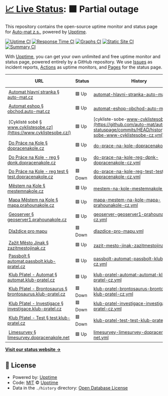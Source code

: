 # [📈 Live Status](https://demo.upptime.js.org): <!--live status--> **🟧 Partial outage**

This repository contains the open-source uptime monitor and status page for [Auto-mat z.s.](https://auto-mat.cz), powered by [Upptime](https://github.com/upptime/upptime).

[![Uptime CI](https://github.com/auto-mat/automat-statuspage/workflows/Uptime%20CI/badge.svg)](https://github.com/auto-mat/automat-statuspage/actions?query=workflow%3A%22Uptime+CI%22)
[![Response Time CI](https://github.com/auto-mat/automat-statuspage/workflows/Response%20Time%20CI/badge.svg)](https://github.com/auto-mat/automat-statuspage/actions?query=workflow%3A%22Response+Time+CI%22)
[![Graphs CI](https://github.com/auto-mat/automat-statuspage/workflows/Graphs%20CI/badge.svg)](https://github.com/auto-mat/automat-statuspage/actions?query=workflow%3A%22Graphs+CI%22)
[![Static Site CI](https://github.com/auto-mat/automat-statuspage/workflows/Static%20Site%20CI/badge.svg)](https://github.com/auto-mat/automat-statuspage/actions?query=workflow%3A%22Static+Site+CI%22)
[![Summary CI](https://github.com/auto-mat/automat-statuspage/workflows/Summary%20CI/badge.svg)](https://github.com/auto-mat/automat-statuspage/actions?query=workflow%3A%22Summary+CI%22)

With [Upptime](https://upptime.js.org), you can get your own unlimited and free uptime monitor and status page, powered entirely by a GitHub repository. We use [Issues](https://github.com/upptime/upptime/issues) as incident reports, [Actions](https://github.com/auto-mat/automat-statuspage/actions) as uptime monitors, and [Pages](https://demo.upptime.js.org) for the status page.

<!--start: status pages-->
<!-- This summary is generated by Upptime (https://github.com/upptime/upptime) -->
<!-- Do not edit this manually, your changes will be overwritten -->
<!-- prettier-ignore -->
| URL | Status | History | Response Time | Uptime |
| --- | ------ | ------- | ------------- | ------ |
| <img alt="" src="https://icons.duckduckgo.com/ip3/auto-mat.cz.ico" height="13"> [Automat hlavní stranka § auto-mat.cz](https://auto-mat.cz) | 🟩 Up | [automat-hlavni-stranka-auto-mat-cz.yml](https://github.com/auto-mat/automat-statuspage/commits/HEAD/history/automat-hlavni-stranka-auto-mat-cz.yml) | <details><summary><img alt="Response time graph" src="./graphs/automat-hlavni-stranka-auto-mat-cz/response-time-week.png" height="20"> 1797ms</summary><br><a href="https://auto-mat.github.io/automat-statuspage/history/automat-hlavni-stranka-auto-mat-cz"><img alt="Response time 1915" src="https://img.shields.io/endpoint?url=https%3A%2F%2Fraw.githubusercontent.com%2Fauto-mat%2Fautomat-statuspage%2FHEAD%2Fapi%2Fautomat-hlavni-stranka-auto-mat-cz%2Fresponse-time.json"></a><br><a href="https://auto-mat.github.io/automat-statuspage/history/automat-hlavni-stranka-auto-mat-cz"><img alt="24-hour response time 1294" src="https://img.shields.io/endpoint?url=https%3A%2F%2Fraw.githubusercontent.com%2Fauto-mat%2Fautomat-statuspage%2FHEAD%2Fapi%2Fautomat-hlavni-stranka-auto-mat-cz%2Fresponse-time-day.json"></a><br><a href="https://auto-mat.github.io/automat-statuspage/history/automat-hlavni-stranka-auto-mat-cz"><img alt="7-day response time 1797" src="https://img.shields.io/endpoint?url=https%3A%2F%2Fraw.githubusercontent.com%2Fauto-mat%2Fautomat-statuspage%2FHEAD%2Fapi%2Fautomat-hlavni-stranka-auto-mat-cz%2Fresponse-time-week.json"></a><br><a href="https://auto-mat.github.io/automat-statuspage/history/automat-hlavni-stranka-auto-mat-cz"><img alt="30-day response time 1932" src="https://img.shields.io/endpoint?url=https%3A%2F%2Fraw.githubusercontent.com%2Fauto-mat%2Fautomat-statuspage%2FHEAD%2Fapi%2Fautomat-hlavni-stranka-auto-mat-cz%2Fresponse-time-month.json"></a><br><a href="https://auto-mat.github.io/automat-statuspage/history/automat-hlavni-stranka-auto-mat-cz"><img alt="1-year response time 1887" src="https://img.shields.io/endpoint?url=https%3A%2F%2Fraw.githubusercontent.com%2Fauto-mat%2Fautomat-statuspage%2FHEAD%2Fapi%2Fautomat-hlavni-stranka-auto-mat-cz%2Fresponse-time-year.json"></a></details> | <details><summary><a href="https://auto-mat.github.io/automat-statuspage/history/automat-hlavni-stranka-auto-mat-cz">100.00%</a></summary><a href="https://auto-mat.github.io/automat-statuspage/history/automat-hlavni-stranka-auto-mat-cz"><img alt="All-time uptime 99.82%" src="https://img.shields.io/endpoint?url=https%3A%2F%2Fraw.githubusercontent.com%2Fauto-mat%2Fautomat-statuspage%2FHEAD%2Fapi%2Fautomat-hlavni-stranka-auto-mat-cz%2Fuptime.json"></a><br><a href="https://auto-mat.github.io/automat-statuspage/history/automat-hlavni-stranka-auto-mat-cz"><img alt="24-hour uptime 100.00%" src="https://img.shields.io/endpoint?url=https%3A%2F%2Fraw.githubusercontent.com%2Fauto-mat%2Fautomat-statuspage%2FHEAD%2Fapi%2Fautomat-hlavni-stranka-auto-mat-cz%2Fuptime-day.json"></a><br><a href="https://auto-mat.github.io/automat-statuspage/history/automat-hlavni-stranka-auto-mat-cz"><img alt="7-day uptime 100.00%" src="https://img.shields.io/endpoint?url=https%3A%2F%2Fraw.githubusercontent.com%2Fauto-mat%2Fautomat-statuspage%2FHEAD%2Fapi%2Fautomat-hlavni-stranka-auto-mat-cz%2Fuptime-week.json"></a><br><a href="https://auto-mat.github.io/automat-statuspage/history/automat-hlavni-stranka-auto-mat-cz"><img alt="30-day uptime 100.00%" src="https://img.shields.io/endpoint?url=https%3A%2F%2Fraw.githubusercontent.com%2Fauto-mat%2Fautomat-statuspage%2FHEAD%2Fapi%2Fautomat-hlavni-stranka-auto-mat-cz%2Fuptime-month.json"></a><br><a href="https://auto-mat.github.io/automat-statuspage/history/automat-hlavni-stranka-auto-mat-cz"><img alt="1-year uptime 99.95%" src="https://img.shields.io/endpoint?url=https%3A%2F%2Fraw.githubusercontent.com%2Fauto-mat%2Fautomat-statuspage%2FHEAD%2Fapi%2Fautomat-hlavni-stranka-auto-mat-cz%2Fuptime-year.json"></a></details>
| <img alt="" src="https://icons.duckduckgo.com/ip3/obchod.auto-mat.cz.ico" height="13"> [Automat eshop § obchod.auto-mat.cz](https://obchod.auto-mat.cz/) | 🟩 Up | [automat-eshop-obchod-auto-mat-cz.yml](https://github.com/auto-mat/automat-statuspage/commits/HEAD/history/automat-eshop-obchod-auto-mat-cz.yml) | <details><summary><img alt="Response time graph" src="./graphs/automat-eshop-obchod-auto-mat-cz/response-time-week.png" height="20"> 1438ms</summary><br><a href="https://auto-mat.github.io/automat-statuspage/history/automat-eshop-obchod-auto-mat-cz"><img alt="Response time 1391" src="https://img.shields.io/endpoint?url=https%3A%2F%2Fraw.githubusercontent.com%2Fauto-mat%2Fautomat-statuspage%2FHEAD%2Fapi%2Fautomat-eshop-obchod-auto-mat-cz%2Fresponse-time.json"></a><br><a href="https://auto-mat.github.io/automat-statuspage/history/automat-eshop-obchod-auto-mat-cz"><img alt="24-hour response time 1328" src="https://img.shields.io/endpoint?url=https%3A%2F%2Fraw.githubusercontent.com%2Fauto-mat%2Fautomat-statuspage%2FHEAD%2Fapi%2Fautomat-eshop-obchod-auto-mat-cz%2Fresponse-time-day.json"></a><br><a href="https://auto-mat.github.io/automat-statuspage/history/automat-eshop-obchod-auto-mat-cz"><img alt="7-day response time 1438" src="https://img.shields.io/endpoint?url=https%3A%2F%2Fraw.githubusercontent.com%2Fauto-mat%2Fautomat-statuspage%2FHEAD%2Fapi%2Fautomat-eshop-obchod-auto-mat-cz%2Fresponse-time-week.json"></a><br><a href="https://auto-mat.github.io/automat-statuspage/history/automat-eshop-obchod-auto-mat-cz"><img alt="30-day response time 1264" src="https://img.shields.io/endpoint?url=https%3A%2F%2Fraw.githubusercontent.com%2Fauto-mat%2Fautomat-statuspage%2FHEAD%2Fapi%2Fautomat-eshop-obchod-auto-mat-cz%2Fresponse-time-month.json"></a><br><a href="https://auto-mat.github.io/automat-statuspage/history/automat-eshop-obchod-auto-mat-cz"><img alt="1-year response time 1412" src="https://img.shields.io/endpoint?url=https%3A%2F%2Fraw.githubusercontent.com%2Fauto-mat%2Fautomat-statuspage%2FHEAD%2Fapi%2Fautomat-eshop-obchod-auto-mat-cz%2Fresponse-time-year.json"></a></details> | <details><summary><a href="https://auto-mat.github.io/automat-statuspage/history/automat-eshop-obchod-auto-mat-cz">99.63%</a></summary><a href="https://auto-mat.github.io/automat-statuspage/history/automat-eshop-obchod-auto-mat-cz"><img alt="All-time uptime 99.82%" src="https://img.shields.io/endpoint?url=https%3A%2F%2Fraw.githubusercontent.com%2Fauto-mat%2Fautomat-statuspage%2FHEAD%2Fapi%2Fautomat-eshop-obchod-auto-mat-cz%2Fuptime.json"></a><br><a href="https://auto-mat.github.io/automat-statuspage/history/automat-eshop-obchod-auto-mat-cz"><img alt="24-hour uptime 100.00%" src="https://img.shields.io/endpoint?url=https%3A%2F%2Fraw.githubusercontent.com%2Fauto-mat%2Fautomat-statuspage%2FHEAD%2Fapi%2Fautomat-eshop-obchod-auto-mat-cz%2Fuptime-day.json"></a><br><a href="https://auto-mat.github.io/automat-statuspage/history/automat-eshop-obchod-auto-mat-cz"><img alt="7-day uptime 99.63%" src="https://img.shields.io/endpoint?url=https%3A%2F%2Fraw.githubusercontent.com%2Fauto-mat%2Fautomat-statuspage%2FHEAD%2Fapi%2Fautomat-eshop-obchod-auto-mat-cz%2Fuptime-week.json"></a><br><a href="https://auto-mat.github.io/automat-statuspage/history/automat-eshop-obchod-auto-mat-cz"><img alt="30-day uptime 99.91%" src="https://img.shields.io/endpoint?url=https%3A%2F%2Fraw.githubusercontent.com%2Fauto-mat%2Fautomat-statuspage%2FHEAD%2Fapi%2Fautomat-eshop-obchod-auto-mat-cz%2Fuptime-month.json"></a><br><a href="https://auto-mat.github.io/automat-statuspage/history/automat-eshop-obchod-auto-mat-cz"><img alt="1-year uptime 99.96%" src="https://img.shields.io/endpoint?url=https%3A%2F%2Fraw.githubusercontent.com%2Fauto-mat%2Fautomat-statuspage%2FHEAD%2Fapi%2Fautomat-eshop-obchod-auto-mat-cz%2Fuptime-year.json"></a></details>
| <img alt="" src="https://icons.duckduckgo.com/ip3/www.cyklistesobe.cz.ico" height="13"> [Cyklisté sobě § www.cyklistesobe.cz](https://www.cyklistesobe.cz/) | 🟩 Up | [cykliste-sobe-www-cyklistesobe-cz.yml](https://github.com/auto-mat/automat-statuspage/commits/HEAD/history/cykliste-sobe-www-cyklistesobe-cz.yml) | <details><summary><img alt="Response time graph" src="./graphs/cykliste-sobe-www-cyklistesobe-cz/response-time-week.png" height="20"> 14610ms</summary><br><a href="https://auto-mat.github.io/automat-statuspage/history/cykliste-sobe-www-cyklistesobe-cz"><img alt="Response time 4435" src="https://img.shields.io/endpoint?url=https%3A%2F%2Fraw.githubusercontent.com%2Fauto-mat%2Fautomat-statuspage%2FHEAD%2Fapi%2Fcykliste-sobe-www-cyklistesobe-cz%2Fresponse-time.json"></a><br><a href="https://auto-mat.github.io/automat-statuspage/history/cykliste-sobe-www-cyklistesobe-cz"><img alt="24-hour response time 20264" src="https://img.shields.io/endpoint?url=https%3A%2F%2Fraw.githubusercontent.com%2Fauto-mat%2Fautomat-statuspage%2FHEAD%2Fapi%2Fcykliste-sobe-www-cyklistesobe-cz%2Fresponse-time-day.json"></a><br><a href="https://auto-mat.github.io/automat-statuspage/history/cykliste-sobe-www-cyklistesobe-cz"><img alt="7-day response time 14610" src="https://img.shields.io/endpoint?url=https%3A%2F%2Fraw.githubusercontent.com%2Fauto-mat%2Fautomat-statuspage%2FHEAD%2Fapi%2Fcykliste-sobe-www-cyklistesobe-cz%2Fresponse-time-week.json"></a><br><a href="https://auto-mat.github.io/automat-statuspage/history/cykliste-sobe-www-cyklistesobe-cz"><img alt="30-day response time 12863" src="https://img.shields.io/endpoint?url=https%3A%2F%2Fraw.githubusercontent.com%2Fauto-mat%2Fautomat-statuspage%2FHEAD%2Fapi%2Fcykliste-sobe-www-cyklistesobe-cz%2Fresponse-time-month.json"></a><br><a href="https://auto-mat.github.io/automat-statuspage/history/cykliste-sobe-www-cyklistesobe-cz"><img alt="1-year response time 5259" src="https://img.shields.io/endpoint?url=https%3A%2F%2Fraw.githubusercontent.com%2Fauto-mat%2Fautomat-statuspage%2FHEAD%2Fapi%2Fcykliste-sobe-www-cyklistesobe-cz%2Fresponse-time-year.json"></a></details> | <details><summary><a href="https://auto-mat.github.io/automat-statuspage/history/cykliste-sobe-www-cyklistesobe-cz">97.53%</a></summary><a href="https://auto-mat.github.io/automat-statuspage/history/cykliste-sobe-www-cyklistesobe-cz"><img alt="All-time uptime 96.66%" src="https://img.shields.io/endpoint?url=https%3A%2F%2Fraw.githubusercontent.com%2Fauto-mat%2Fautomat-statuspage%2FHEAD%2Fapi%2Fcykliste-sobe-www-cyklistesobe-cz%2Fuptime.json"></a><br><a href="https://auto-mat.github.io/automat-statuspage/history/cykliste-sobe-www-cyklistesobe-cz"><img alt="24-hour uptime 90.55%" src="https://img.shields.io/endpoint?url=https%3A%2F%2Fraw.githubusercontent.com%2Fauto-mat%2Fautomat-statuspage%2FHEAD%2Fapi%2Fcykliste-sobe-www-cyklistesobe-cz%2Fuptime-day.json"></a><br><a href="https://auto-mat.github.io/automat-statuspage/history/cykliste-sobe-www-cyklistesobe-cz"><img alt="7-day uptime 97.53%" src="https://img.shields.io/endpoint?url=https%3A%2F%2Fraw.githubusercontent.com%2Fauto-mat%2Fautomat-statuspage%2FHEAD%2Fapi%2Fcykliste-sobe-www-cyklistesobe-cz%2Fuptime-week.json"></a><br><a href="https://auto-mat.github.io/automat-statuspage/history/cykliste-sobe-www-cyklistesobe-cz"><img alt="30-day uptime 99.15%" src="https://img.shields.io/endpoint?url=https%3A%2F%2Fraw.githubusercontent.com%2Fauto-mat%2Fautomat-statuspage%2FHEAD%2Fapi%2Fcykliste-sobe-www-cyklistesobe-cz%2Fuptime-month.json"></a><br><a href="https://auto-mat.github.io/automat-statuspage/history/cykliste-sobe-www-cyklistesobe-cz"><img alt="1-year uptime 97.66%" src="https://img.shields.io/endpoint?url=https%3A%2F%2Fraw.githubusercontent.com%2Fauto-mat%2Fautomat-statuspage%2FHEAD%2Fapi%2Fcykliste-sobe-www-cyklistesobe-cz%2Fuptime-year.json"></a></details>
| <img alt="" src="https://icons.duckduckgo.com/ip3/dopracenakole.cz.ico" height="13"> [Do Práce na Kole § dopracenakole.cz](https://dopracenakole.cz) | 🟩 Up | [do-prace-na-kole-dopracenakole-cz.yml](https://github.com/auto-mat/automat-statuspage/commits/HEAD/history/do-prace-na-kole-dopracenakole-cz.yml) | <details><summary><img alt="Response time graph" src="./graphs/do-prace-na-kole-dopracenakole-cz/response-time-week.png" height="20"> 758ms</summary><br><a href="https://auto-mat.github.io/automat-statuspage/history/do-prace-na-kole-dopracenakole-cz"><img alt="Response time 1827" src="https://img.shields.io/endpoint?url=https%3A%2F%2Fraw.githubusercontent.com%2Fauto-mat%2Fautomat-statuspage%2FHEAD%2Fapi%2Fdo-prace-na-kole-dopracenakole-cz%2Fresponse-time.json"></a><br><a href="https://auto-mat.github.io/automat-statuspage/history/do-prace-na-kole-dopracenakole-cz"><img alt="24-hour response time 622" src="https://img.shields.io/endpoint?url=https%3A%2F%2Fraw.githubusercontent.com%2Fauto-mat%2Fautomat-statuspage%2FHEAD%2Fapi%2Fdo-prace-na-kole-dopracenakole-cz%2Fresponse-time-day.json"></a><br><a href="https://auto-mat.github.io/automat-statuspage/history/do-prace-na-kole-dopracenakole-cz"><img alt="7-day response time 758" src="https://img.shields.io/endpoint?url=https%3A%2F%2Fraw.githubusercontent.com%2Fauto-mat%2Fautomat-statuspage%2FHEAD%2Fapi%2Fdo-prace-na-kole-dopracenakole-cz%2Fresponse-time-week.json"></a><br><a href="https://auto-mat.github.io/automat-statuspage/history/do-prace-na-kole-dopracenakole-cz"><img alt="30-day response time 705" src="https://img.shields.io/endpoint?url=https%3A%2F%2Fraw.githubusercontent.com%2Fauto-mat%2Fautomat-statuspage%2FHEAD%2Fapi%2Fdo-prace-na-kole-dopracenakole-cz%2Fresponse-time-month.json"></a><br><a href="https://auto-mat.github.io/automat-statuspage/history/do-prace-na-kole-dopracenakole-cz"><img alt="1-year response time 1806" src="https://img.shields.io/endpoint?url=https%3A%2F%2Fraw.githubusercontent.com%2Fauto-mat%2Fautomat-statuspage%2FHEAD%2Fapi%2Fdo-prace-na-kole-dopracenakole-cz%2Fresponse-time-year.json"></a></details> | <details><summary><a href="https://auto-mat.github.io/automat-statuspage/history/do-prace-na-kole-dopracenakole-cz">100.00%</a></summary><a href="https://auto-mat.github.io/automat-statuspage/history/do-prace-na-kole-dopracenakole-cz"><img alt="All-time uptime 99.72%" src="https://img.shields.io/endpoint?url=https%3A%2F%2Fraw.githubusercontent.com%2Fauto-mat%2Fautomat-statuspage%2FHEAD%2Fapi%2Fdo-prace-na-kole-dopracenakole-cz%2Fuptime.json"></a><br><a href="https://auto-mat.github.io/automat-statuspage/history/do-prace-na-kole-dopracenakole-cz"><img alt="24-hour uptime 100.00%" src="https://img.shields.io/endpoint?url=https%3A%2F%2Fraw.githubusercontent.com%2Fauto-mat%2Fautomat-statuspage%2FHEAD%2Fapi%2Fdo-prace-na-kole-dopracenakole-cz%2Fuptime-day.json"></a><br><a href="https://auto-mat.github.io/automat-statuspage/history/do-prace-na-kole-dopracenakole-cz"><img alt="7-day uptime 100.00%" src="https://img.shields.io/endpoint?url=https%3A%2F%2Fraw.githubusercontent.com%2Fauto-mat%2Fautomat-statuspage%2FHEAD%2Fapi%2Fdo-prace-na-kole-dopracenakole-cz%2Fuptime-week.json"></a><br><a href="https://auto-mat.github.io/automat-statuspage/history/do-prace-na-kole-dopracenakole-cz"><img alt="30-day uptime 100.00%" src="https://img.shields.io/endpoint?url=https%3A%2F%2Fraw.githubusercontent.com%2Fauto-mat%2Fautomat-statuspage%2FHEAD%2Fapi%2Fdo-prace-na-kole-dopracenakole-cz%2Fuptime-month.json"></a><br><a href="https://auto-mat.github.io/automat-statuspage/history/do-prace-na-kole-dopracenakole-cz"><img alt="1-year uptime 99.51%" src="https://img.shields.io/endpoint?url=https%3A%2F%2Fraw.githubusercontent.com%2Fauto-mat%2Fautomat-statuspage%2FHEAD%2Fapi%2Fdo-prace-na-kole-dopracenakole-cz%2Fuptime-year.json"></a></details>
| <img alt="" src="https://icons.duckduckgo.com/ip3/dpnk.dopracenakole.cz.ico" height="13"> [Do Práce na Kole - reg § dpnk.dopracenakole.cz](https://dpnk.dopracenakole.cz) | 🟩 Up | [do-prace-na-kole-reg-dpnk-dopracenakole-cz.yml](https://github.com/auto-mat/automat-statuspage/commits/HEAD/history/do-prace-na-kole-reg-dpnk-dopracenakole-cz.yml) | <details><summary><img alt="Response time graph" src="./graphs/do-prace-na-kole-reg-dpnk-dopracenakole-cz/response-time-week.png" height="20"> 1256ms</summary><br><a href="https://auto-mat.github.io/automat-statuspage/history/do-prace-na-kole-reg-dpnk-dopracenakole-cz"><img alt="Response time 2562" src="https://img.shields.io/endpoint?url=https%3A%2F%2Fraw.githubusercontent.com%2Fauto-mat%2Fautomat-statuspage%2FHEAD%2Fapi%2Fdo-prace-na-kole-reg-dpnk-dopracenakole-cz%2Fresponse-time.json"></a><br><a href="https://auto-mat.github.io/automat-statuspage/history/do-prace-na-kole-reg-dpnk-dopracenakole-cz"><img alt="24-hour response time 939" src="https://img.shields.io/endpoint?url=https%3A%2F%2Fraw.githubusercontent.com%2Fauto-mat%2Fautomat-statuspage%2FHEAD%2Fapi%2Fdo-prace-na-kole-reg-dpnk-dopracenakole-cz%2Fresponse-time-day.json"></a><br><a href="https://auto-mat.github.io/automat-statuspage/history/do-prace-na-kole-reg-dpnk-dopracenakole-cz"><img alt="7-day response time 1256" src="https://img.shields.io/endpoint?url=https%3A%2F%2Fraw.githubusercontent.com%2Fauto-mat%2Fautomat-statuspage%2FHEAD%2Fapi%2Fdo-prace-na-kole-reg-dpnk-dopracenakole-cz%2Fresponse-time-week.json"></a><br><a href="https://auto-mat.github.io/automat-statuspage/history/do-prace-na-kole-reg-dpnk-dopracenakole-cz"><img alt="30-day response time 1136" src="https://img.shields.io/endpoint?url=https%3A%2F%2Fraw.githubusercontent.com%2Fauto-mat%2Fautomat-statuspage%2FHEAD%2Fapi%2Fdo-prace-na-kole-reg-dpnk-dopracenakole-cz%2Fresponse-time-month.json"></a><br><a href="https://auto-mat.github.io/automat-statuspage/history/do-prace-na-kole-reg-dpnk-dopracenakole-cz"><img alt="1-year response time 2459" src="https://img.shields.io/endpoint?url=https%3A%2F%2Fraw.githubusercontent.com%2Fauto-mat%2Fautomat-statuspage%2FHEAD%2Fapi%2Fdo-prace-na-kole-reg-dpnk-dopracenakole-cz%2Fresponse-time-year.json"></a></details> | <details><summary><a href="https://auto-mat.github.io/automat-statuspage/history/do-prace-na-kole-reg-dpnk-dopracenakole-cz">100.00%</a></summary><a href="https://auto-mat.github.io/automat-statuspage/history/do-prace-na-kole-reg-dpnk-dopracenakole-cz"><img alt="All-time uptime 99.40%" src="https://img.shields.io/endpoint?url=https%3A%2F%2Fraw.githubusercontent.com%2Fauto-mat%2Fautomat-statuspage%2FHEAD%2Fapi%2Fdo-prace-na-kole-reg-dpnk-dopracenakole-cz%2Fuptime.json"></a><br><a href="https://auto-mat.github.io/automat-statuspage/history/do-prace-na-kole-reg-dpnk-dopracenakole-cz"><img alt="24-hour uptime 100.00%" src="https://img.shields.io/endpoint?url=https%3A%2F%2Fraw.githubusercontent.com%2Fauto-mat%2Fautomat-statuspage%2FHEAD%2Fapi%2Fdo-prace-na-kole-reg-dpnk-dopracenakole-cz%2Fuptime-day.json"></a><br><a href="https://auto-mat.github.io/automat-statuspage/history/do-prace-na-kole-reg-dpnk-dopracenakole-cz"><img alt="7-day uptime 100.00%" src="https://img.shields.io/endpoint?url=https%3A%2F%2Fraw.githubusercontent.com%2Fauto-mat%2Fautomat-statuspage%2FHEAD%2Fapi%2Fdo-prace-na-kole-reg-dpnk-dopracenakole-cz%2Fuptime-week.json"></a><br><a href="https://auto-mat.github.io/automat-statuspage/history/do-prace-na-kole-reg-dpnk-dopracenakole-cz"><img alt="30-day uptime 100.00%" src="https://img.shields.io/endpoint?url=https%3A%2F%2Fraw.githubusercontent.com%2Fauto-mat%2Fautomat-statuspage%2FHEAD%2Fapi%2Fdo-prace-na-kole-reg-dpnk-dopracenakole-cz%2Fuptime-month.json"></a><br><a href="https://auto-mat.github.io/automat-statuspage/history/do-prace-na-kole-reg-dpnk-dopracenakole-cz"><img alt="1-year uptime 99.56%" src="https://img.shields.io/endpoint?url=https%3A%2F%2Fraw.githubusercontent.com%2Fauto-mat%2Fautomat-statuspage%2FHEAD%2Fapi%2Fdo-prace-na-kole-reg-dpnk-dopracenakole-cz%2Fuptime-year.json"></a></details>
| <img alt="" src="https://icons.duckduckgo.com/ip3/test.dopracenakole.cz.ico" height="13"> [Do Práce na Kole - reg test § test.dopracenakole.cz](https://test.dopracenakole.cz) | 🟥 Down | [do-prace-na-kole-reg-test-test-dopracenakole-cz.yml](https://github.com/auto-mat/automat-statuspage/commits/HEAD/history/do-prace-na-kole-reg-test-test-dopracenakole-cz.yml) | <details><summary><img alt="Response time graph" src="./graphs/do-prace-na-kole-reg-test-test-dopracenakole-cz/response-time-week.png" height="20"> 3636ms</summary><br><a href="https://auto-mat.github.io/automat-statuspage/history/do-prace-na-kole-reg-test-test-dopracenakole-cz"><img alt="Response time 2194" src="https://img.shields.io/endpoint?url=https%3A%2F%2Fraw.githubusercontent.com%2Fauto-mat%2Fautomat-statuspage%2FHEAD%2Fapi%2Fdo-prace-na-kole-reg-test-test-dopracenakole-cz%2Fresponse-time.json"></a><br><a href="https://auto-mat.github.io/automat-statuspage/history/do-prace-na-kole-reg-test-test-dopracenakole-cz"><img alt="24-hour response time 3641" src="https://img.shields.io/endpoint?url=https%3A%2F%2Fraw.githubusercontent.com%2Fauto-mat%2Fautomat-statuspage%2FHEAD%2Fapi%2Fdo-prace-na-kole-reg-test-test-dopracenakole-cz%2Fresponse-time-day.json"></a><br><a href="https://auto-mat.github.io/automat-statuspage/history/do-prace-na-kole-reg-test-test-dopracenakole-cz"><img alt="7-day response time 3636" src="https://img.shields.io/endpoint?url=https%3A%2F%2Fraw.githubusercontent.com%2Fauto-mat%2Fautomat-statuspage%2FHEAD%2Fapi%2Fdo-prace-na-kole-reg-test-test-dopracenakole-cz%2Fresponse-time-week.json"></a><br><a href="https://auto-mat.github.io/automat-statuspage/history/do-prace-na-kole-reg-test-test-dopracenakole-cz"><img alt="30-day response time 3618" src="https://img.shields.io/endpoint?url=https%3A%2F%2Fraw.githubusercontent.com%2Fauto-mat%2Fautomat-statuspage%2FHEAD%2Fapi%2Fdo-prace-na-kole-reg-test-test-dopracenakole-cz%2Fresponse-time-month.json"></a><br><a href="https://auto-mat.github.io/automat-statuspage/history/do-prace-na-kole-reg-test-test-dopracenakole-cz"><img alt="1-year response time 2196" src="https://img.shields.io/endpoint?url=https%3A%2F%2Fraw.githubusercontent.com%2Fauto-mat%2Fautomat-statuspage%2FHEAD%2Fapi%2Fdo-prace-na-kole-reg-test-test-dopracenakole-cz%2Fresponse-time-year.json"></a></details> | <details><summary><a href="https://auto-mat.github.io/automat-statuspage/history/do-prace-na-kole-reg-test-test-dopracenakole-cz">0.00%</a></summary><a href="https://auto-mat.github.io/automat-statuspage/history/do-prace-na-kole-reg-test-test-dopracenakole-cz"><img alt="All-time uptime 92.95%" src="https://img.shields.io/endpoint?url=https%3A%2F%2Fraw.githubusercontent.com%2Fauto-mat%2Fautomat-statuspage%2FHEAD%2Fapi%2Fdo-prace-na-kole-reg-test-test-dopracenakole-cz%2Fuptime.json"></a><br><a href="https://auto-mat.github.io/automat-statuspage/history/do-prace-na-kole-reg-test-test-dopracenakole-cz"><img alt="24-hour uptime 0.00%" src="https://img.shields.io/endpoint?url=https%3A%2F%2Fraw.githubusercontent.com%2Fauto-mat%2Fautomat-statuspage%2FHEAD%2Fapi%2Fdo-prace-na-kole-reg-test-test-dopracenakole-cz%2Fuptime-day.json"></a><br><a href="https://auto-mat.github.io/automat-statuspage/history/do-prace-na-kole-reg-test-test-dopracenakole-cz"><img alt="7-day uptime 0.00%" src="https://img.shields.io/endpoint?url=https%3A%2F%2Fraw.githubusercontent.com%2Fauto-mat%2Fautomat-statuspage%2FHEAD%2Fapi%2Fdo-prace-na-kole-reg-test-test-dopracenakole-cz%2Fuptime-week.json"></a><br><a href="https://auto-mat.github.io/automat-statuspage/history/do-prace-na-kole-reg-test-test-dopracenakole-cz"><img alt="30-day uptime 0.00%" src="https://img.shields.io/endpoint?url=https%3A%2F%2Fraw.githubusercontent.com%2Fauto-mat%2Fautomat-statuspage%2FHEAD%2Fapi%2Fdo-prace-na-kole-reg-test-test-dopracenakole-cz%2Fuptime-month.json"></a><br><a href="https://auto-mat.github.io/automat-statuspage/history/do-prace-na-kole-reg-test-test-dopracenakole-cz"><img alt="1-year uptime 82.57%" src="https://img.shields.io/endpoint?url=https%3A%2F%2Fraw.githubusercontent.com%2Fauto-mat%2Fautomat-statuspage%2FHEAD%2Fapi%2Fdo-prace-na-kole-reg-test-test-dopracenakole-cz%2Fuptime-year.json"></a></details>
| <img alt="" src="https://icons.duckduckgo.com/ip3/mestemnakole.cz.ico" height="13"> [Městem na Kole § mestemnakole.cz](https://mestemnakole.cz) | 🟩 Up | [mestem-na-kole-mestemnakole-cz.yml](https://github.com/auto-mat/automat-statuspage/commits/HEAD/history/mestem-na-kole-mestemnakole-cz.yml) | <details><summary><img alt="Response time graph" src="./graphs/mestem-na-kole-mestemnakole-cz/response-time-week.png" height="20"> 760ms</summary><br><a href="https://auto-mat.github.io/automat-statuspage/history/mestem-na-kole-mestemnakole-cz"><img alt="Response time 765" src="https://img.shields.io/endpoint?url=https%3A%2F%2Fraw.githubusercontent.com%2Fauto-mat%2Fautomat-statuspage%2FHEAD%2Fapi%2Fmestem-na-kole-mestemnakole-cz%2Fresponse-time.json"></a><br><a href="https://auto-mat.github.io/automat-statuspage/history/mestem-na-kole-mestemnakole-cz"><img alt="24-hour response time 571" src="https://img.shields.io/endpoint?url=https%3A%2F%2Fraw.githubusercontent.com%2Fauto-mat%2Fautomat-statuspage%2FHEAD%2Fapi%2Fmestem-na-kole-mestemnakole-cz%2Fresponse-time-day.json"></a><br><a href="https://auto-mat.github.io/automat-statuspage/history/mestem-na-kole-mestemnakole-cz"><img alt="7-day response time 760" src="https://img.shields.io/endpoint?url=https%3A%2F%2Fraw.githubusercontent.com%2Fauto-mat%2Fautomat-statuspage%2FHEAD%2Fapi%2Fmestem-na-kole-mestemnakole-cz%2Fresponse-time-week.json"></a><br><a href="https://auto-mat.github.io/automat-statuspage/history/mestem-na-kole-mestemnakole-cz"><img alt="30-day response time 701" src="https://img.shields.io/endpoint?url=https%3A%2F%2Fraw.githubusercontent.com%2Fauto-mat%2Fautomat-statuspage%2FHEAD%2Fapi%2Fmestem-na-kole-mestemnakole-cz%2Fresponse-time-month.json"></a><br><a href="https://auto-mat.github.io/automat-statuspage/history/mestem-na-kole-mestemnakole-cz"><img alt="1-year response time 716" src="https://img.shields.io/endpoint?url=https%3A%2F%2Fraw.githubusercontent.com%2Fauto-mat%2Fautomat-statuspage%2FHEAD%2Fapi%2Fmestem-na-kole-mestemnakole-cz%2Fresponse-time-year.json"></a></details> | <details><summary><a href="https://auto-mat.github.io/automat-statuspage/history/mestem-na-kole-mestemnakole-cz">100.00%</a></summary><a href="https://auto-mat.github.io/automat-statuspage/history/mestem-na-kole-mestemnakole-cz"><img alt="All-time uptime 99.84%" src="https://img.shields.io/endpoint?url=https%3A%2F%2Fraw.githubusercontent.com%2Fauto-mat%2Fautomat-statuspage%2FHEAD%2Fapi%2Fmestem-na-kole-mestemnakole-cz%2Fuptime.json"></a><br><a href="https://auto-mat.github.io/automat-statuspage/history/mestem-na-kole-mestemnakole-cz"><img alt="24-hour uptime 100.00%" src="https://img.shields.io/endpoint?url=https%3A%2F%2Fraw.githubusercontent.com%2Fauto-mat%2Fautomat-statuspage%2FHEAD%2Fapi%2Fmestem-na-kole-mestemnakole-cz%2Fuptime-day.json"></a><br><a href="https://auto-mat.github.io/automat-statuspage/history/mestem-na-kole-mestemnakole-cz"><img alt="7-day uptime 100.00%" src="https://img.shields.io/endpoint?url=https%3A%2F%2Fraw.githubusercontent.com%2Fauto-mat%2Fautomat-statuspage%2FHEAD%2Fapi%2Fmestem-na-kole-mestemnakole-cz%2Fuptime-week.json"></a><br><a href="https://auto-mat.github.io/automat-statuspage/history/mestem-na-kole-mestemnakole-cz"><img alt="30-day uptime 99.96%" src="https://img.shields.io/endpoint?url=https%3A%2F%2Fraw.githubusercontent.com%2Fauto-mat%2Fautomat-statuspage%2FHEAD%2Fapi%2Fmestem-na-kole-mestemnakole-cz%2Fuptime-month.json"></a><br><a href="https://auto-mat.github.io/automat-statuspage/history/mestem-na-kole-mestemnakole-cz"><img alt="1-year uptime 99.97%" src="https://img.shields.io/endpoint?url=https%3A%2F%2Fraw.githubusercontent.com%2Fauto-mat%2Fautomat-statuspage%2FHEAD%2Fapi%2Fmestem-na-kole-mestemnakole-cz%2Fuptime-year.json"></a></details>
| <img alt="" src="https://icons.duckduckgo.com/ip3/mapa.prahounakole.cz.ico" height="13"> [Mapa Městem na Kole § mapa.prahounakole.cz](https://mapa.prahounakole.cz) | 🟩 Up | [mapa-mestem-na-kole-mapa-prahounakole-cz.yml](https://github.com/auto-mat/automat-statuspage/commits/HEAD/history/mapa-mestem-na-kole-mapa-prahounakole-cz.yml) | <details><summary><img alt="Response time graph" src="./graphs/mapa-mestem-na-kole-mapa-prahounakole-cz/response-time-week.png" height="20"> 1207ms</summary><br><a href="https://auto-mat.github.io/automat-statuspage/history/mapa-mestem-na-kole-mapa-prahounakole-cz"><img alt="Response time 1285" src="https://img.shields.io/endpoint?url=https%3A%2F%2Fraw.githubusercontent.com%2Fauto-mat%2Fautomat-statuspage%2FHEAD%2Fapi%2Fmapa-mestem-na-kole-mapa-prahounakole-cz%2Fresponse-time.json"></a><br><a href="https://auto-mat.github.io/automat-statuspage/history/mapa-mestem-na-kole-mapa-prahounakole-cz"><img alt="24-hour response time 784" src="https://img.shields.io/endpoint?url=https%3A%2F%2Fraw.githubusercontent.com%2Fauto-mat%2Fautomat-statuspage%2FHEAD%2Fapi%2Fmapa-mestem-na-kole-mapa-prahounakole-cz%2Fresponse-time-day.json"></a><br><a href="https://auto-mat.github.io/automat-statuspage/history/mapa-mestem-na-kole-mapa-prahounakole-cz"><img alt="7-day response time 1207" src="https://img.shields.io/endpoint?url=https%3A%2F%2Fraw.githubusercontent.com%2Fauto-mat%2Fautomat-statuspage%2FHEAD%2Fapi%2Fmapa-mestem-na-kole-mapa-prahounakole-cz%2Fresponse-time-week.json"></a><br><a href="https://auto-mat.github.io/automat-statuspage/history/mapa-mestem-na-kole-mapa-prahounakole-cz"><img alt="30-day response time 1592" src="https://img.shields.io/endpoint?url=https%3A%2F%2Fraw.githubusercontent.com%2Fauto-mat%2Fautomat-statuspage%2FHEAD%2Fapi%2Fmapa-mestem-na-kole-mapa-prahounakole-cz%2Fresponse-time-month.json"></a><br><a href="https://auto-mat.github.io/automat-statuspage/history/mapa-mestem-na-kole-mapa-prahounakole-cz"><img alt="1-year response time 1223" src="https://img.shields.io/endpoint?url=https%3A%2F%2Fraw.githubusercontent.com%2Fauto-mat%2Fautomat-statuspage%2FHEAD%2Fapi%2Fmapa-mestem-na-kole-mapa-prahounakole-cz%2Fresponse-time-year.json"></a></details> | <details><summary><a href="https://auto-mat.github.io/automat-statuspage/history/mapa-mestem-na-kole-mapa-prahounakole-cz">100.00%</a></summary><a href="https://auto-mat.github.io/automat-statuspage/history/mapa-mestem-na-kole-mapa-prahounakole-cz"><img alt="All-time uptime 99.44%" src="https://img.shields.io/endpoint?url=https%3A%2F%2Fraw.githubusercontent.com%2Fauto-mat%2Fautomat-statuspage%2FHEAD%2Fapi%2Fmapa-mestem-na-kole-mapa-prahounakole-cz%2Fuptime.json"></a><br><a href="https://auto-mat.github.io/automat-statuspage/history/mapa-mestem-na-kole-mapa-prahounakole-cz"><img alt="24-hour uptime 100.00%" src="https://img.shields.io/endpoint?url=https%3A%2F%2Fraw.githubusercontent.com%2Fauto-mat%2Fautomat-statuspage%2FHEAD%2Fapi%2Fmapa-mestem-na-kole-mapa-prahounakole-cz%2Fuptime-day.json"></a><br><a href="https://auto-mat.github.io/automat-statuspage/history/mapa-mestem-na-kole-mapa-prahounakole-cz"><img alt="7-day uptime 100.00%" src="https://img.shields.io/endpoint?url=https%3A%2F%2Fraw.githubusercontent.com%2Fauto-mat%2Fautomat-statuspage%2FHEAD%2Fapi%2Fmapa-mestem-na-kole-mapa-prahounakole-cz%2Fuptime-week.json"></a><br><a href="https://auto-mat.github.io/automat-statuspage/history/mapa-mestem-na-kole-mapa-prahounakole-cz"><img alt="30-day uptime 99.81%" src="https://img.shields.io/endpoint?url=https%3A%2F%2Fraw.githubusercontent.com%2Fauto-mat%2Fautomat-statuspage%2FHEAD%2Fapi%2Fmapa-mestem-na-kole-mapa-prahounakole-cz%2Fuptime-month.json"></a><br><a href="https://auto-mat.github.io/automat-statuspage/history/mapa-mestem-na-kole-mapa-prahounakole-cz"><img alt="1-year uptime 99.84%" src="https://img.shields.io/endpoint?url=https%3A%2F%2Fraw.githubusercontent.com%2Fauto-mat%2Fautomat-statuspage%2FHEAD%2Fapi%2Fmapa-mestem-na-kole-mapa-prahounakole-cz%2Fuptime-year.json"></a></details>
| <img alt="" src="https://icons.duckduckgo.com/ip3/geoserver1.prahounakole.cz.ico" height="13"> [Geoserver § geoserver1.prahounakole.cz](https://geoserver1.prahounakole.cz) | 🟩 Up | [geoserver-geoserver1-prahounakole-cz.yml](https://github.com/auto-mat/automat-statuspage/commits/HEAD/history/geoserver-geoserver1-prahounakole-cz.yml) | <details><summary><img alt="Response time graph" src="./graphs/geoserver-geoserver1-prahounakole-cz/response-time-week.png" height="20"> 1152ms</summary><br><a href="https://auto-mat.github.io/automat-statuspage/history/geoserver-geoserver1-prahounakole-cz"><img alt="Response time 878" src="https://img.shields.io/endpoint?url=https%3A%2F%2Fraw.githubusercontent.com%2Fauto-mat%2Fautomat-statuspage%2FHEAD%2Fapi%2Fgeoserver-geoserver1-prahounakole-cz%2Fresponse-time.json"></a><br><a href="https://auto-mat.github.io/automat-statuspage/history/geoserver-geoserver1-prahounakole-cz"><img alt="24-hour response time 1559" src="https://img.shields.io/endpoint?url=https%3A%2F%2Fraw.githubusercontent.com%2Fauto-mat%2Fautomat-statuspage%2FHEAD%2Fapi%2Fgeoserver-geoserver1-prahounakole-cz%2Fresponse-time-day.json"></a><br><a href="https://auto-mat.github.io/automat-statuspage/history/geoserver-geoserver1-prahounakole-cz"><img alt="7-day response time 1152" src="https://img.shields.io/endpoint?url=https%3A%2F%2Fraw.githubusercontent.com%2Fauto-mat%2Fautomat-statuspage%2FHEAD%2Fapi%2Fgeoserver-geoserver1-prahounakole-cz%2Fresponse-time-week.json"></a><br><a href="https://auto-mat.github.io/automat-statuspage/history/geoserver-geoserver1-prahounakole-cz"><img alt="30-day response time 767" src="https://img.shields.io/endpoint?url=https%3A%2F%2Fraw.githubusercontent.com%2Fauto-mat%2Fautomat-statuspage%2FHEAD%2Fapi%2Fgeoserver-geoserver1-prahounakole-cz%2Fresponse-time-month.json"></a><br><a href="https://auto-mat.github.io/automat-statuspage/history/geoserver-geoserver1-prahounakole-cz"><img alt="1-year response time 904" src="https://img.shields.io/endpoint?url=https%3A%2F%2Fraw.githubusercontent.com%2Fauto-mat%2Fautomat-statuspage%2FHEAD%2Fapi%2Fgeoserver-geoserver1-prahounakole-cz%2Fresponse-time-year.json"></a></details> | <details><summary><a href="https://auto-mat.github.io/automat-statuspage/history/geoserver-geoserver1-prahounakole-cz">100.00%</a></summary><a href="https://auto-mat.github.io/automat-statuspage/history/geoserver-geoserver1-prahounakole-cz"><img alt="All-time uptime 99.57%" src="https://img.shields.io/endpoint?url=https%3A%2F%2Fraw.githubusercontent.com%2Fauto-mat%2Fautomat-statuspage%2FHEAD%2Fapi%2Fgeoserver-geoserver1-prahounakole-cz%2Fuptime.json"></a><br><a href="https://auto-mat.github.io/automat-statuspage/history/geoserver-geoserver1-prahounakole-cz"><img alt="24-hour uptime 100.00%" src="https://img.shields.io/endpoint?url=https%3A%2F%2Fraw.githubusercontent.com%2Fauto-mat%2Fautomat-statuspage%2FHEAD%2Fapi%2Fgeoserver-geoserver1-prahounakole-cz%2Fuptime-day.json"></a><br><a href="https://auto-mat.github.io/automat-statuspage/history/geoserver-geoserver1-prahounakole-cz"><img alt="7-day uptime 100.00%" src="https://img.shields.io/endpoint?url=https%3A%2F%2Fraw.githubusercontent.com%2Fauto-mat%2Fautomat-statuspage%2FHEAD%2Fapi%2Fgeoserver-geoserver1-prahounakole-cz%2Fuptime-week.json"></a><br><a href="https://auto-mat.github.io/automat-statuspage/history/geoserver-geoserver1-prahounakole-cz"><img alt="30-day uptime 100.00%" src="https://img.shields.io/endpoint?url=https%3A%2F%2Fraw.githubusercontent.com%2Fauto-mat%2Fautomat-statuspage%2FHEAD%2Fapi%2Fgeoserver-geoserver1-prahounakole-cz%2Fuptime-month.json"></a><br><a href="https://auto-mat.github.io/automat-statuspage/history/geoserver-geoserver1-prahounakole-cz"><img alt="1-year uptime 99.96%" src="https://img.shields.io/endpoint?url=https%3A%2F%2Fraw.githubusercontent.com%2Fauto-mat%2Fautomat-statuspage%2FHEAD%2Fapi%2Fgeoserver-geoserver1-prahounakole-cz%2Fuptime-year.json"></a></details>
| <img alt="" src="https://icons.duckduckgo.com/ip3/tiles.prahounakole.cz.ico" height="13"> [Dlaždice pro mapu](https://tiles.prahounakole.cz/) | 🟥 Down | [dlazdice-pro-mapu.yml](https://github.com/auto-mat/automat-statuspage/commits/HEAD/history/dlazdice-pro-mapu.yml) | <details><summary><img alt="Response time graph" src="./graphs/dlazdice-pro-mapu/response-time-week.png" height="20"> 934ms</summary><br><a href="https://auto-mat.github.io/automat-statuspage/history/dlazdice-pro-mapu"><img alt="Response time 717" src="https://img.shields.io/endpoint?url=https%3A%2F%2Fraw.githubusercontent.com%2Fauto-mat%2Fautomat-statuspage%2FHEAD%2Fapi%2Fdlazdice-pro-mapu%2Fresponse-time.json"></a><br><a href="https://auto-mat.github.io/automat-statuspage/history/dlazdice-pro-mapu"><img alt="24-hour response time 1643" src="https://img.shields.io/endpoint?url=https%3A%2F%2Fraw.githubusercontent.com%2Fauto-mat%2Fautomat-statuspage%2FHEAD%2Fapi%2Fdlazdice-pro-mapu%2Fresponse-time-day.json"></a><br><a href="https://auto-mat.github.io/automat-statuspage/history/dlazdice-pro-mapu"><img alt="7-day response time 934" src="https://img.shields.io/endpoint?url=https%3A%2F%2Fraw.githubusercontent.com%2Fauto-mat%2Fautomat-statuspage%2FHEAD%2Fapi%2Fdlazdice-pro-mapu%2Fresponse-time-week.json"></a><br><a href="https://auto-mat.github.io/automat-statuspage/history/dlazdice-pro-mapu"><img alt="30-day response time 654" src="https://img.shields.io/endpoint?url=https%3A%2F%2Fraw.githubusercontent.com%2Fauto-mat%2Fautomat-statuspage%2FHEAD%2Fapi%2Fdlazdice-pro-mapu%2Fresponse-time-month.json"></a><br><a href="https://auto-mat.github.io/automat-statuspage/history/dlazdice-pro-mapu"><img alt="1-year response time 740" src="https://img.shields.io/endpoint?url=https%3A%2F%2Fraw.githubusercontent.com%2Fauto-mat%2Fautomat-statuspage%2FHEAD%2Fapi%2Fdlazdice-pro-mapu%2Fresponse-time-year.json"></a></details> | <details><summary><a href="https://auto-mat.github.io/automat-statuspage/history/dlazdice-pro-mapu">91.12%</a></summary><a href="https://auto-mat.github.io/automat-statuspage/history/dlazdice-pro-mapu"><img alt="All-time uptime 82.93%" src="https://img.shields.io/endpoint?url=https%3A%2F%2Fraw.githubusercontent.com%2Fauto-mat%2Fautomat-statuspage%2FHEAD%2Fapi%2Fdlazdice-pro-mapu%2Fuptime.json"></a><br><a href="https://auto-mat.github.io/automat-statuspage/history/dlazdice-pro-mapu"><img alt="24-hour uptime 37.87%" src="https://img.shields.io/endpoint?url=https%3A%2F%2Fraw.githubusercontent.com%2Fauto-mat%2Fautomat-statuspage%2FHEAD%2Fapi%2Fdlazdice-pro-mapu%2Fuptime-day.json"></a><br><a href="https://auto-mat.github.io/automat-statuspage/history/dlazdice-pro-mapu"><img alt="7-day uptime 91.12%" src="https://img.shields.io/endpoint?url=https%3A%2F%2Fraw.githubusercontent.com%2Fauto-mat%2Fautomat-statuspage%2FHEAD%2Fapi%2Fdlazdice-pro-mapu%2Fuptime-week.json"></a><br><a href="https://auto-mat.github.io/automat-statuspage/history/dlazdice-pro-mapu"><img alt="30-day uptime 97.96%" src="https://img.shields.io/endpoint?url=https%3A%2F%2Fraw.githubusercontent.com%2Fauto-mat%2Fautomat-statuspage%2FHEAD%2Fapi%2Fdlazdice-pro-mapu%2Fuptime-month.json"></a><br><a href="https://auto-mat.github.io/automat-statuspage/history/dlazdice-pro-mapu"><img alt="1-year uptime 84.57%" src="https://img.shields.io/endpoint?url=https%3A%2F%2Fraw.githubusercontent.com%2Fauto-mat%2Fautomat-statuspage%2FHEAD%2Fapi%2Fdlazdice-pro-mapu%2Fuptime-year.json"></a></details>
| <img alt="" src="https://icons.duckduckgo.com/ip3/zazitmestojinak.cz.ico" height="13"> [Zažit Město Jinak § zazitmestojinak.cz](https://zazitmestojinak.cz) | 🟩 Up | [zazit-mesto-jinak-zazitmestojinak-cz.yml](https://github.com/auto-mat/automat-statuspage/commits/HEAD/history/zazit-mesto-jinak-zazitmestojinak-cz.yml) | <details><summary><img alt="Response time graph" src="./graphs/zazit-mesto-jinak-zazitmestojinak-cz/response-time-week.png" height="20"> 771ms</summary><br><a href="https://auto-mat.github.io/automat-statuspage/history/zazit-mesto-jinak-zazitmestojinak-cz"><img alt="Response time 831" src="https://img.shields.io/endpoint?url=https%3A%2F%2Fraw.githubusercontent.com%2Fauto-mat%2Fautomat-statuspage%2FHEAD%2Fapi%2Fzazit-mesto-jinak-zazitmestojinak-cz%2Fresponse-time.json"></a><br><a href="https://auto-mat.github.io/automat-statuspage/history/zazit-mesto-jinak-zazitmestojinak-cz"><img alt="24-hour response time 592" src="https://img.shields.io/endpoint?url=https%3A%2F%2Fraw.githubusercontent.com%2Fauto-mat%2Fautomat-statuspage%2FHEAD%2Fapi%2Fzazit-mesto-jinak-zazitmestojinak-cz%2Fresponse-time-day.json"></a><br><a href="https://auto-mat.github.io/automat-statuspage/history/zazit-mesto-jinak-zazitmestojinak-cz"><img alt="7-day response time 771" src="https://img.shields.io/endpoint?url=https%3A%2F%2Fraw.githubusercontent.com%2Fauto-mat%2Fautomat-statuspage%2FHEAD%2Fapi%2Fzazit-mesto-jinak-zazitmestojinak-cz%2Fresponse-time-week.json"></a><br><a href="https://auto-mat.github.io/automat-statuspage/history/zazit-mesto-jinak-zazitmestojinak-cz"><img alt="30-day response time 700" src="https://img.shields.io/endpoint?url=https%3A%2F%2Fraw.githubusercontent.com%2Fauto-mat%2Fautomat-statuspage%2FHEAD%2Fapi%2Fzazit-mesto-jinak-zazitmestojinak-cz%2Fresponse-time-month.json"></a><br><a href="https://auto-mat.github.io/automat-statuspage/history/zazit-mesto-jinak-zazitmestojinak-cz"><img alt="1-year response time 814" src="https://img.shields.io/endpoint?url=https%3A%2F%2Fraw.githubusercontent.com%2Fauto-mat%2Fautomat-statuspage%2FHEAD%2Fapi%2Fzazit-mesto-jinak-zazitmestojinak-cz%2Fresponse-time-year.json"></a></details> | <details><summary><a href="https://auto-mat.github.io/automat-statuspage/history/zazit-mesto-jinak-zazitmestojinak-cz">100.00%</a></summary><a href="https://auto-mat.github.io/automat-statuspage/history/zazit-mesto-jinak-zazitmestojinak-cz"><img alt="All-time uptime 99.89%" src="https://img.shields.io/endpoint?url=https%3A%2F%2Fraw.githubusercontent.com%2Fauto-mat%2Fautomat-statuspage%2FHEAD%2Fapi%2Fzazit-mesto-jinak-zazitmestojinak-cz%2Fuptime.json"></a><br><a href="https://auto-mat.github.io/automat-statuspage/history/zazit-mesto-jinak-zazitmestojinak-cz"><img alt="24-hour uptime 100.00%" src="https://img.shields.io/endpoint?url=https%3A%2F%2Fraw.githubusercontent.com%2Fauto-mat%2Fautomat-statuspage%2FHEAD%2Fapi%2Fzazit-mesto-jinak-zazitmestojinak-cz%2Fuptime-day.json"></a><br><a href="https://auto-mat.github.io/automat-statuspage/history/zazit-mesto-jinak-zazitmestojinak-cz"><img alt="7-day uptime 100.00%" src="https://img.shields.io/endpoint?url=https%3A%2F%2Fraw.githubusercontent.com%2Fauto-mat%2Fautomat-statuspage%2FHEAD%2Fapi%2Fzazit-mesto-jinak-zazitmestojinak-cz%2Fuptime-week.json"></a><br><a href="https://auto-mat.github.io/automat-statuspage/history/zazit-mesto-jinak-zazitmestojinak-cz"><img alt="30-day uptime 99.96%" src="https://img.shields.io/endpoint?url=https%3A%2F%2Fraw.githubusercontent.com%2Fauto-mat%2Fautomat-statuspage%2FHEAD%2Fapi%2Fzazit-mesto-jinak-zazitmestojinak-cz%2Fuptime-month.json"></a><br><a href="https://auto-mat.github.io/automat-statuspage/history/zazit-mesto-jinak-zazitmestojinak-cz"><img alt="1-year uptime 99.98%" src="https://img.shields.io/endpoint?url=https%3A%2F%2Fraw.githubusercontent.com%2Fauto-mat%2Fautomat-statuspage%2FHEAD%2Fapi%2Fzazit-mesto-jinak-zazitmestojinak-cz%2Fuptime-year.json"></a></details>
| <img alt="" src="https://icons.duckduckgo.com/ip3/automat.passbolt.klub-pratel.cz.ico" height="13"> [Passbolt § automat.passbolt.klub-pratel.cz](https://automat.passbolt.klub-pratel.cz) | 🟩 Up | [passbolt-automat-passbolt-klub-pratel-cz.yml](https://github.com/auto-mat/automat-statuspage/commits/HEAD/history/passbolt-automat-passbolt-klub-pratel-cz.yml) | <details><summary><img alt="Response time graph" src="./graphs/passbolt-automat-passbolt-klub-pratel-cz/response-time-week.png" height="20"> 1414ms</summary><br><a href="https://auto-mat.github.io/automat-statuspage/history/passbolt-automat-passbolt-klub-pratel-cz"><img alt="Response time 1084" src="https://img.shields.io/endpoint?url=https%3A%2F%2Fraw.githubusercontent.com%2Fauto-mat%2Fautomat-statuspage%2FHEAD%2Fapi%2Fpassbolt-automat-passbolt-klub-pratel-cz%2Fresponse-time.json"></a><br><a href="https://auto-mat.github.io/automat-statuspage/history/passbolt-automat-passbolt-klub-pratel-cz"><img alt="24-hour response time 1823" src="https://img.shields.io/endpoint?url=https%3A%2F%2Fraw.githubusercontent.com%2Fauto-mat%2Fautomat-statuspage%2FHEAD%2Fapi%2Fpassbolt-automat-passbolt-klub-pratel-cz%2Fresponse-time-day.json"></a><br><a href="https://auto-mat.github.io/automat-statuspage/history/passbolt-automat-passbolt-klub-pratel-cz"><img alt="7-day response time 1414" src="https://img.shields.io/endpoint?url=https%3A%2F%2Fraw.githubusercontent.com%2Fauto-mat%2Fautomat-statuspage%2FHEAD%2Fapi%2Fpassbolt-automat-passbolt-klub-pratel-cz%2Fresponse-time-week.json"></a><br><a href="https://auto-mat.github.io/automat-statuspage/history/passbolt-automat-passbolt-klub-pratel-cz"><img alt="30-day response time 1011" src="https://img.shields.io/endpoint?url=https%3A%2F%2Fraw.githubusercontent.com%2Fauto-mat%2Fautomat-statuspage%2FHEAD%2Fapi%2Fpassbolt-automat-passbolt-klub-pratel-cz%2Fresponse-time-month.json"></a><br><a href="https://auto-mat.github.io/automat-statuspage/history/passbolt-automat-passbolt-klub-pratel-cz"><img alt="1-year response time 1045" src="https://img.shields.io/endpoint?url=https%3A%2F%2Fraw.githubusercontent.com%2Fauto-mat%2Fautomat-statuspage%2FHEAD%2Fapi%2Fpassbolt-automat-passbolt-klub-pratel-cz%2Fresponse-time-year.json"></a></details> | <details><summary><a href="https://auto-mat.github.io/automat-statuspage/history/passbolt-automat-passbolt-klub-pratel-cz">100.00%</a></summary><a href="https://auto-mat.github.io/automat-statuspage/history/passbolt-automat-passbolt-klub-pratel-cz"><img alt="All-time uptime 99.61%" src="https://img.shields.io/endpoint?url=https%3A%2F%2Fraw.githubusercontent.com%2Fauto-mat%2Fautomat-statuspage%2FHEAD%2Fapi%2Fpassbolt-automat-passbolt-klub-pratel-cz%2Fuptime.json"></a><br><a href="https://auto-mat.github.io/automat-statuspage/history/passbolt-automat-passbolt-klub-pratel-cz"><img alt="24-hour uptime 100.00%" src="https://img.shields.io/endpoint?url=https%3A%2F%2Fraw.githubusercontent.com%2Fauto-mat%2Fautomat-statuspage%2FHEAD%2Fapi%2Fpassbolt-automat-passbolt-klub-pratel-cz%2Fuptime-day.json"></a><br><a href="https://auto-mat.github.io/automat-statuspage/history/passbolt-automat-passbolt-klub-pratel-cz"><img alt="7-day uptime 100.00%" src="https://img.shields.io/endpoint?url=https%3A%2F%2Fraw.githubusercontent.com%2Fauto-mat%2Fautomat-statuspage%2FHEAD%2Fapi%2Fpassbolt-automat-passbolt-klub-pratel-cz%2Fuptime-week.json"></a><br><a href="https://auto-mat.github.io/automat-statuspage/history/passbolt-automat-passbolt-klub-pratel-cz"><img alt="30-day uptime 100.00%" src="https://img.shields.io/endpoint?url=https%3A%2F%2Fraw.githubusercontent.com%2Fauto-mat%2Fautomat-statuspage%2FHEAD%2Fapi%2Fpassbolt-automat-passbolt-klub-pratel-cz%2Fuptime-month.json"></a><br><a href="https://auto-mat.github.io/automat-statuspage/history/passbolt-automat-passbolt-klub-pratel-cz"><img alt="1-year uptime 99.97%" src="https://img.shields.io/endpoint?url=https%3A%2F%2Fraw.githubusercontent.com%2Fauto-mat%2Fautomat-statuspage%2FHEAD%2Fapi%2Fpassbolt-automat-passbolt-klub-pratel-cz%2Fuptime-year.json"></a></details>
| <img alt="" src="https://icons.duckduckgo.com/ip3/automat.klub-pratel.cz.ico" height="13"> [Klub Přatel - Automat § automat.klub-pratel.cz](https://automat.klub-pratel.cz) | 🟩 Up | [klub-pratel-automat-automat-klub-pratel-cz.yml](https://github.com/auto-mat/automat-statuspage/commits/HEAD/history/klub-pratel-automat-automat-klub-pratel-cz.yml) | <details><summary><img alt="Response time graph" src="./graphs/klub-pratel-automat-automat-klub-pratel-cz/response-time-week.png" height="20"> 1081ms</summary><br><a href="https://auto-mat.github.io/automat-statuspage/history/klub-pratel-automat-automat-klub-pratel-cz"><img alt="Response time 1272" src="https://img.shields.io/endpoint?url=https%3A%2F%2Fraw.githubusercontent.com%2Fauto-mat%2Fautomat-statuspage%2FHEAD%2Fapi%2Fklub-pratel-automat-automat-klub-pratel-cz%2Fresponse-time.json"></a><br><a href="https://auto-mat.github.io/automat-statuspage/history/klub-pratel-automat-automat-klub-pratel-cz"><img alt="24-hour response time 776" src="https://img.shields.io/endpoint?url=https%3A%2F%2Fraw.githubusercontent.com%2Fauto-mat%2Fautomat-statuspage%2FHEAD%2Fapi%2Fklub-pratel-automat-automat-klub-pratel-cz%2Fresponse-time-day.json"></a><br><a href="https://auto-mat.github.io/automat-statuspage/history/klub-pratel-automat-automat-klub-pratel-cz"><img alt="7-day response time 1081" src="https://img.shields.io/endpoint?url=https%3A%2F%2Fraw.githubusercontent.com%2Fauto-mat%2Fautomat-statuspage%2FHEAD%2Fapi%2Fklub-pratel-automat-automat-klub-pratel-cz%2Fresponse-time-week.json"></a><br><a href="https://auto-mat.github.io/automat-statuspage/history/klub-pratel-automat-automat-klub-pratel-cz"><img alt="30-day response time 955" src="https://img.shields.io/endpoint?url=https%3A%2F%2Fraw.githubusercontent.com%2Fauto-mat%2Fautomat-statuspage%2FHEAD%2Fapi%2Fklub-pratel-automat-automat-klub-pratel-cz%2Fresponse-time-month.json"></a><br><a href="https://auto-mat.github.io/automat-statuspage/history/klub-pratel-automat-automat-klub-pratel-cz"><img alt="1-year response time 1140" src="https://img.shields.io/endpoint?url=https%3A%2F%2Fraw.githubusercontent.com%2Fauto-mat%2Fautomat-statuspage%2FHEAD%2Fapi%2Fklub-pratel-automat-automat-klub-pratel-cz%2Fresponse-time-year.json"></a></details> | <details><summary><a href="https://auto-mat.github.io/automat-statuspage/history/klub-pratel-automat-automat-klub-pratel-cz">100.00%</a></summary><a href="https://auto-mat.github.io/automat-statuspage/history/klub-pratel-automat-automat-klub-pratel-cz"><img alt="All-time uptime 99.55%" src="https://img.shields.io/endpoint?url=https%3A%2F%2Fraw.githubusercontent.com%2Fauto-mat%2Fautomat-statuspage%2FHEAD%2Fapi%2Fklub-pratel-automat-automat-klub-pratel-cz%2Fuptime.json"></a><br><a href="https://auto-mat.github.io/automat-statuspage/history/klub-pratel-automat-automat-klub-pratel-cz"><img alt="24-hour uptime 100.00%" src="https://img.shields.io/endpoint?url=https%3A%2F%2Fraw.githubusercontent.com%2Fauto-mat%2Fautomat-statuspage%2FHEAD%2Fapi%2Fklub-pratel-automat-automat-klub-pratel-cz%2Fuptime-day.json"></a><br><a href="https://auto-mat.github.io/automat-statuspage/history/klub-pratel-automat-automat-klub-pratel-cz"><img alt="7-day uptime 100.00%" src="https://img.shields.io/endpoint?url=https%3A%2F%2Fraw.githubusercontent.com%2Fauto-mat%2Fautomat-statuspage%2FHEAD%2Fapi%2Fklub-pratel-automat-automat-klub-pratel-cz%2Fuptime-week.json"></a><br><a href="https://auto-mat.github.io/automat-statuspage/history/klub-pratel-automat-automat-klub-pratel-cz"><img alt="30-day uptime 100.00%" src="https://img.shields.io/endpoint?url=https%3A%2F%2Fraw.githubusercontent.com%2Fauto-mat%2Fautomat-statuspage%2FHEAD%2Fapi%2Fklub-pratel-automat-automat-klub-pratel-cz%2Fuptime-month.json"></a><br><a href="https://auto-mat.github.io/automat-statuspage/history/klub-pratel-automat-automat-klub-pratel-cz"><img alt="1-year uptime 99.94%" src="https://img.shields.io/endpoint?url=https%3A%2F%2Fraw.githubusercontent.com%2Fauto-mat%2Fautomat-statuspage%2FHEAD%2Fapi%2Fklub-pratel-automat-automat-klub-pratel-cz%2Fuptime-year.json"></a></details>
| <img alt="" src="https://icons.duckduckgo.com/ip3/brontosaurus.klub-pratel.cz.ico" height="13"> [Klub Přatel - Brontosaurus § brontosaurus.klub-pratel.cz](https://brontosaurus.klub-pratel.cz) | 🟥 Down | [klub-pratel-brontosaurus-brontosaurus-klub-pratel-cz.yml](https://github.com/auto-mat/automat-statuspage/commits/HEAD/history/klub-pratel-brontosaurus-brontosaurus-klub-pratel-cz.yml) | <details><summary><img alt="Response time graph" src="./graphs/klub-pratel-brontosaurus-brontosaurus-klub-pratel-cz/response-time-week.png" height="20"> 0ms</summary><br><a href="https://auto-mat.github.io/automat-statuspage/history/klub-pratel-brontosaurus-brontosaurus-klub-pratel-cz"><img alt="Response time 587" src="https://img.shields.io/endpoint?url=https%3A%2F%2Fraw.githubusercontent.com%2Fauto-mat%2Fautomat-statuspage%2FHEAD%2Fapi%2Fklub-pratel-brontosaurus-brontosaurus-klub-pratel-cz%2Fresponse-time.json"></a><br><a href="https://auto-mat.github.io/automat-statuspage/history/klub-pratel-brontosaurus-brontosaurus-klub-pratel-cz"><img alt="24-hour response time 0" src="https://img.shields.io/endpoint?url=https%3A%2F%2Fraw.githubusercontent.com%2Fauto-mat%2Fautomat-statuspage%2FHEAD%2Fapi%2Fklub-pratel-brontosaurus-brontosaurus-klub-pratel-cz%2Fresponse-time-day.json"></a><br><a href="https://auto-mat.github.io/automat-statuspage/history/klub-pratel-brontosaurus-brontosaurus-klub-pratel-cz"><img alt="7-day response time 0" src="https://img.shields.io/endpoint?url=https%3A%2F%2Fraw.githubusercontent.com%2Fauto-mat%2Fautomat-statuspage%2FHEAD%2Fapi%2Fklub-pratel-brontosaurus-brontosaurus-klub-pratel-cz%2Fresponse-time-week.json"></a><br><a href="https://auto-mat.github.io/automat-statuspage/history/klub-pratel-brontosaurus-brontosaurus-klub-pratel-cz"><img alt="30-day response time 0" src="https://img.shields.io/endpoint?url=https%3A%2F%2Fraw.githubusercontent.com%2Fauto-mat%2Fautomat-statuspage%2FHEAD%2Fapi%2Fklub-pratel-brontosaurus-brontosaurus-klub-pratel-cz%2Fresponse-time-month.json"></a><br><a href="https://auto-mat.github.io/automat-statuspage/history/klub-pratel-brontosaurus-brontosaurus-klub-pratel-cz"><img alt="1-year response time 567" src="https://img.shields.io/endpoint?url=https%3A%2F%2Fraw.githubusercontent.com%2Fauto-mat%2Fautomat-statuspage%2FHEAD%2Fapi%2Fklub-pratel-brontosaurus-brontosaurus-klub-pratel-cz%2Fresponse-time-year.json"></a></details> | <details><summary><a href="https://auto-mat.github.io/automat-statuspage/history/klub-pratel-brontosaurus-brontosaurus-klub-pratel-cz">100.00%</a></summary><a href="https://auto-mat.github.io/automat-statuspage/history/klub-pratel-brontosaurus-brontosaurus-klub-pratel-cz"><img alt="All-time uptime 100.00%" src="https://img.shields.io/endpoint?url=https%3A%2F%2Fraw.githubusercontent.com%2Fauto-mat%2Fautomat-statuspage%2FHEAD%2Fapi%2Fklub-pratel-brontosaurus-brontosaurus-klub-pratel-cz%2Fuptime.json"></a><br><a href="https://auto-mat.github.io/automat-statuspage/history/klub-pratel-brontosaurus-brontosaurus-klub-pratel-cz"><img alt="24-hour uptime 100.00%" src="https://img.shields.io/endpoint?url=https%3A%2F%2Fraw.githubusercontent.com%2Fauto-mat%2Fautomat-statuspage%2FHEAD%2Fapi%2Fklub-pratel-brontosaurus-brontosaurus-klub-pratel-cz%2Fuptime-day.json"></a><br><a href="https://auto-mat.github.io/automat-statuspage/history/klub-pratel-brontosaurus-brontosaurus-klub-pratel-cz"><img alt="7-day uptime 100.00%" src="https://img.shields.io/endpoint?url=https%3A%2F%2Fraw.githubusercontent.com%2Fauto-mat%2Fautomat-statuspage%2FHEAD%2Fapi%2Fklub-pratel-brontosaurus-brontosaurus-klub-pratel-cz%2Fuptime-week.json"></a><br><a href="https://auto-mat.github.io/automat-statuspage/history/klub-pratel-brontosaurus-brontosaurus-klub-pratel-cz"><img alt="30-day uptime 100.00%" src="https://img.shields.io/endpoint?url=https%3A%2F%2Fraw.githubusercontent.com%2Fauto-mat%2Fautomat-statuspage%2FHEAD%2Fapi%2Fklub-pratel-brontosaurus-brontosaurus-klub-pratel-cz%2Fuptime-month.json"></a><br><a href="https://auto-mat.github.io/automat-statuspage/history/klub-pratel-brontosaurus-brontosaurus-klub-pratel-cz"><img alt="1-year uptime 100.00%" src="https://img.shields.io/endpoint?url=https%3A%2F%2Fraw.githubusercontent.com%2Fauto-mat%2Fautomat-statuspage%2FHEAD%2Fapi%2Fklub-pratel-brontosaurus-brontosaurus-klub-pratel-cz%2Fuptime-year.json"></a></details>
| <img alt="" src="https://icons.duckduckgo.com/ip3/investigace.klub-pratel.cz.ico" height="13"> [Klub Přatel - Investigace § investigace.klub-pratel.cz](https://investigace.klub-pratel.cz) | 🟥 Down | [klub-pratel-investigace-investigace-klub-pratel-cz.yml](https://github.com/auto-mat/automat-statuspage/commits/HEAD/history/klub-pratel-investigace-investigace-klub-pratel-cz.yml) | <details><summary><img alt="Response time graph" src="./graphs/klub-pratel-investigace-investigace-klub-pratel-cz/response-time-week.png" height="20"> 0ms</summary><br><a href="https://auto-mat.github.io/automat-statuspage/history/klub-pratel-investigace-investigace-klub-pratel-cz"><img alt="Response time 1001" src="https://img.shields.io/endpoint?url=https%3A%2F%2Fraw.githubusercontent.com%2Fauto-mat%2Fautomat-statuspage%2FHEAD%2Fapi%2Fklub-pratel-investigace-investigace-klub-pratel-cz%2Fresponse-time.json"></a><br><a href="https://auto-mat.github.io/automat-statuspage/history/klub-pratel-investigace-investigace-klub-pratel-cz"><img alt="24-hour response time 0" src="https://img.shields.io/endpoint?url=https%3A%2F%2Fraw.githubusercontent.com%2Fauto-mat%2Fautomat-statuspage%2FHEAD%2Fapi%2Fklub-pratel-investigace-investigace-klub-pratel-cz%2Fresponse-time-day.json"></a><br><a href="https://auto-mat.github.io/automat-statuspage/history/klub-pratel-investigace-investigace-klub-pratel-cz"><img alt="7-day response time 0" src="https://img.shields.io/endpoint?url=https%3A%2F%2Fraw.githubusercontent.com%2Fauto-mat%2Fautomat-statuspage%2FHEAD%2Fapi%2Fklub-pratel-investigace-investigace-klub-pratel-cz%2Fresponse-time-week.json"></a><br><a href="https://auto-mat.github.io/automat-statuspage/history/klub-pratel-investigace-investigace-klub-pratel-cz"><img alt="30-day response time 0" src="https://img.shields.io/endpoint?url=https%3A%2F%2Fraw.githubusercontent.com%2Fauto-mat%2Fautomat-statuspage%2FHEAD%2Fapi%2Fklub-pratel-investigace-investigace-klub-pratel-cz%2Fresponse-time-month.json"></a><br><a href="https://auto-mat.github.io/automat-statuspage/history/klub-pratel-investigace-investigace-klub-pratel-cz"><img alt="1-year response time 575" src="https://img.shields.io/endpoint?url=https%3A%2F%2Fraw.githubusercontent.com%2Fauto-mat%2Fautomat-statuspage%2FHEAD%2Fapi%2Fklub-pratel-investigace-investigace-klub-pratel-cz%2Fresponse-time-year.json"></a></details> | <details><summary><a href="https://auto-mat.github.io/automat-statuspage/history/klub-pratel-investigace-investigace-klub-pratel-cz">0.00%</a></summary><a href="https://auto-mat.github.io/automat-statuspage/history/klub-pratel-investigace-investigace-klub-pratel-cz"><img alt="All-time uptime 77.53%" src="https://img.shields.io/endpoint?url=https%3A%2F%2Fraw.githubusercontent.com%2Fauto-mat%2Fautomat-statuspage%2FHEAD%2Fapi%2Fklub-pratel-investigace-investigace-klub-pratel-cz%2Fuptime.json"></a><br><a href="https://auto-mat.github.io/automat-statuspage/history/klub-pratel-investigace-investigace-klub-pratel-cz"><img alt="24-hour uptime 0.00%" src="https://img.shields.io/endpoint?url=https%3A%2F%2Fraw.githubusercontent.com%2Fauto-mat%2Fautomat-statuspage%2FHEAD%2Fapi%2Fklub-pratel-investigace-investigace-klub-pratel-cz%2Fuptime-day.json"></a><br><a href="https://auto-mat.github.io/automat-statuspage/history/klub-pratel-investigace-investigace-klub-pratel-cz"><img alt="7-day uptime 0.00%" src="https://img.shields.io/endpoint?url=https%3A%2F%2Fraw.githubusercontent.com%2Fauto-mat%2Fautomat-statuspage%2FHEAD%2Fapi%2Fklub-pratel-investigace-investigace-klub-pratel-cz%2Fuptime-week.json"></a><br><a href="https://auto-mat.github.io/automat-statuspage/history/klub-pratel-investigace-investigace-klub-pratel-cz"><img alt="30-day uptime 0.00%" src="https://img.shields.io/endpoint?url=https%3A%2F%2Fraw.githubusercontent.com%2Fauto-mat%2Fautomat-statuspage%2FHEAD%2Fapi%2Fklub-pratel-investigace-investigace-klub-pratel-cz%2Fuptime-month.json"></a><br><a href="https://auto-mat.github.io/automat-statuspage/history/klub-pratel-investigace-investigace-klub-pratel-cz"><img alt="1-year uptime 39.30%" src="https://img.shields.io/endpoint?url=https%3A%2F%2Fraw.githubusercontent.com%2Fauto-mat%2Fautomat-statuspage%2FHEAD%2Fapi%2Fklub-pratel-investigace-investigace-klub-pratel-cz%2Fuptime-year.json"></a></details>
| <img alt="" src="https://icons.duckduckgo.com/ip3/test.klub-pratel.cz.ico" height="13"> [Klub Přatel - Test § test.klub-pratel.cz](https://test.klub-pratel.cz) | 🟥 Down | [klub-pratel-test-test-klub-pratel-cz.yml](https://github.com/auto-mat/automat-statuspage/commits/HEAD/history/klub-pratel-test-test-klub-pratel-cz.yml) | <details><summary><img alt="Response time graph" src="./graphs/klub-pratel-test-test-klub-pratel-cz/response-time-week.png" height="20"> 510ms</summary><br><a href="https://auto-mat.github.io/automat-statuspage/history/klub-pratel-test-test-klub-pratel-cz"><img alt="Response time 549" src="https://img.shields.io/endpoint?url=https%3A%2F%2Fraw.githubusercontent.com%2Fauto-mat%2Fautomat-statuspage%2FHEAD%2Fapi%2Fklub-pratel-test-test-klub-pratel-cz%2Fresponse-time.json"></a><br><a href="https://auto-mat.github.io/automat-statuspage/history/klub-pratel-test-test-klub-pratel-cz"><img alt="24-hour response time 442" src="https://img.shields.io/endpoint?url=https%3A%2F%2Fraw.githubusercontent.com%2Fauto-mat%2Fautomat-statuspage%2FHEAD%2Fapi%2Fklub-pratel-test-test-klub-pratel-cz%2Fresponse-time-day.json"></a><br><a href="https://auto-mat.github.io/automat-statuspage/history/klub-pratel-test-test-klub-pratel-cz"><img alt="7-day response time 510" src="https://img.shields.io/endpoint?url=https%3A%2F%2Fraw.githubusercontent.com%2Fauto-mat%2Fautomat-statuspage%2FHEAD%2Fapi%2Fklub-pratel-test-test-klub-pratel-cz%2Fresponse-time-week.json"></a><br><a href="https://auto-mat.github.io/automat-statuspage/history/klub-pratel-test-test-klub-pratel-cz"><img alt="30-day response time 482" src="https://img.shields.io/endpoint?url=https%3A%2F%2Fraw.githubusercontent.com%2Fauto-mat%2Fautomat-statuspage%2FHEAD%2Fapi%2Fklub-pratel-test-test-klub-pratel-cz%2Fresponse-time-month.json"></a><br><a href="https://auto-mat.github.io/automat-statuspage/history/klub-pratel-test-test-klub-pratel-cz"><img alt="1-year response time 547" src="https://img.shields.io/endpoint?url=https%3A%2F%2Fraw.githubusercontent.com%2Fauto-mat%2Fautomat-statuspage%2FHEAD%2Fapi%2Fklub-pratel-test-test-klub-pratel-cz%2Fresponse-time-year.json"></a></details> | <details><summary><a href="https://auto-mat.github.io/automat-statuspage/history/klub-pratel-test-test-klub-pratel-cz">0.00%</a></summary><a href="https://auto-mat.github.io/automat-statuspage/history/klub-pratel-test-test-klub-pratel-cz"><img alt="All-time uptime 17.69%" src="https://img.shields.io/endpoint?url=https%3A%2F%2Fraw.githubusercontent.com%2Fauto-mat%2Fautomat-statuspage%2FHEAD%2Fapi%2Fklub-pratel-test-test-klub-pratel-cz%2Fuptime.json"></a><br><a href="https://auto-mat.github.io/automat-statuspage/history/klub-pratel-test-test-klub-pratel-cz"><img alt="24-hour uptime 0.00%" src="https://img.shields.io/endpoint?url=https%3A%2F%2Fraw.githubusercontent.com%2Fauto-mat%2Fautomat-statuspage%2FHEAD%2Fapi%2Fklub-pratel-test-test-klub-pratel-cz%2Fuptime-day.json"></a><br><a href="https://auto-mat.github.io/automat-statuspage/history/klub-pratel-test-test-klub-pratel-cz"><img alt="7-day uptime 0.00%" src="https://img.shields.io/endpoint?url=https%3A%2F%2Fraw.githubusercontent.com%2Fauto-mat%2Fautomat-statuspage%2FHEAD%2Fapi%2Fklub-pratel-test-test-klub-pratel-cz%2Fuptime-week.json"></a><br><a href="https://auto-mat.github.io/automat-statuspage/history/klub-pratel-test-test-klub-pratel-cz"><img alt="30-day uptime 0.00%" src="https://img.shields.io/endpoint?url=https%3A%2F%2Fraw.githubusercontent.com%2Fauto-mat%2Fautomat-statuspage%2FHEAD%2Fapi%2Fklub-pratel-test-test-klub-pratel-cz%2Fuptime-month.json"></a><br><a href="https://auto-mat.github.io/automat-statuspage/history/klub-pratel-test-test-klub-pratel-cz"><img alt="1-year uptime 0.00%" src="https://img.shields.io/endpoint?url=https%3A%2F%2Fraw.githubusercontent.com%2Fauto-mat%2Fautomat-statuspage%2FHEAD%2Fapi%2Fklub-pratel-test-test-klub-pratel-cz%2Fuptime-year.json"></a></details>
| <img alt="" src="https://icons.duckduckgo.com/ip3/limesurvey.dopracenakole.net.ico" height="13"> [Limesurvey § limesurvey.dopracenakole.net](https://limesurvey.dopracenakole.net) | 🟩 Up | [limesurvey-limesurvey-dopracenakole-net.yml](https://github.com/auto-mat/automat-statuspage/commits/HEAD/history/limesurvey-limesurvey-dopracenakole-net.yml) | <details><summary><img alt="Response time graph" src="./graphs/limesurvey-limesurvey-dopracenakole-net/response-time-week.png" height="20"> 963ms</summary><br><a href="https://auto-mat.github.io/automat-statuspage/history/limesurvey-limesurvey-dopracenakole-net"><img alt="Response time 1090" src="https://img.shields.io/endpoint?url=https%3A%2F%2Fraw.githubusercontent.com%2Fauto-mat%2Fautomat-statuspage%2FHEAD%2Fapi%2Flimesurvey-limesurvey-dopracenakole-net%2Fresponse-time.json"></a><br><a href="https://auto-mat.github.io/automat-statuspage/history/limesurvey-limesurvey-dopracenakole-net"><img alt="24-hour response time 726" src="https://img.shields.io/endpoint?url=https%3A%2F%2Fraw.githubusercontent.com%2Fauto-mat%2Fautomat-statuspage%2FHEAD%2Fapi%2Flimesurvey-limesurvey-dopracenakole-net%2Fresponse-time-day.json"></a><br><a href="https://auto-mat.github.io/automat-statuspage/history/limesurvey-limesurvey-dopracenakole-net"><img alt="7-day response time 963" src="https://img.shields.io/endpoint?url=https%3A%2F%2Fraw.githubusercontent.com%2Fauto-mat%2Fautomat-statuspage%2FHEAD%2Fapi%2Flimesurvey-limesurvey-dopracenakole-net%2Fresponse-time-week.json"></a><br><a href="https://auto-mat.github.io/automat-statuspage/history/limesurvey-limesurvey-dopracenakole-net"><img alt="30-day response time 1009" src="https://img.shields.io/endpoint?url=https%3A%2F%2Fraw.githubusercontent.com%2Fauto-mat%2Fautomat-statuspage%2FHEAD%2Fapi%2Flimesurvey-limesurvey-dopracenakole-net%2Fresponse-time-month.json"></a><br><a href="https://auto-mat.github.io/automat-statuspage/history/limesurvey-limesurvey-dopracenakole-net"><img alt="1-year response time 1066" src="https://img.shields.io/endpoint?url=https%3A%2F%2Fraw.githubusercontent.com%2Fauto-mat%2Fautomat-statuspage%2FHEAD%2Fapi%2Flimesurvey-limesurvey-dopracenakole-net%2Fresponse-time-year.json"></a></details> | <details><summary><a href="https://auto-mat.github.io/automat-statuspage/history/limesurvey-limesurvey-dopracenakole-net">100.00%</a></summary><a href="https://auto-mat.github.io/automat-statuspage/history/limesurvey-limesurvey-dopracenakole-net"><img alt="All-time uptime 99.53%" src="https://img.shields.io/endpoint?url=https%3A%2F%2Fraw.githubusercontent.com%2Fauto-mat%2Fautomat-statuspage%2FHEAD%2Fapi%2Flimesurvey-limesurvey-dopracenakole-net%2Fuptime.json"></a><br><a href="https://auto-mat.github.io/automat-statuspage/history/limesurvey-limesurvey-dopracenakole-net"><img alt="24-hour uptime 100.00%" src="https://img.shields.io/endpoint?url=https%3A%2F%2Fraw.githubusercontent.com%2Fauto-mat%2Fautomat-statuspage%2FHEAD%2Fapi%2Flimesurvey-limesurvey-dopracenakole-net%2Fuptime-day.json"></a><br><a href="https://auto-mat.github.io/automat-statuspage/history/limesurvey-limesurvey-dopracenakole-net"><img alt="7-day uptime 100.00%" src="https://img.shields.io/endpoint?url=https%3A%2F%2Fraw.githubusercontent.com%2Fauto-mat%2Fautomat-statuspage%2FHEAD%2Fapi%2Flimesurvey-limesurvey-dopracenakole-net%2Fuptime-week.json"></a><br><a href="https://auto-mat.github.io/automat-statuspage/history/limesurvey-limesurvey-dopracenakole-net"><img alt="30-day uptime 100.00%" src="https://img.shields.io/endpoint?url=https%3A%2F%2Fraw.githubusercontent.com%2Fauto-mat%2Fautomat-statuspage%2FHEAD%2Fapi%2Flimesurvey-limesurvey-dopracenakole-net%2Fuptime-month.json"></a><br><a href="https://auto-mat.github.io/automat-statuspage/history/limesurvey-limesurvey-dopracenakole-net"><img alt="1-year uptime 99.99%" src="https://img.shields.io/endpoint?url=https%3A%2F%2Fraw.githubusercontent.com%2Fauto-mat%2Fautomat-statuspage%2FHEAD%2Fapi%2Flimesurvey-limesurvey-dopracenakole-net%2Fuptime-year.json"></a></details>

<!--end: status pages-->

[**Visit our status website →**](https://auto-mat.github.io/automat-statuspage/)

## 📄 License

- Powered by: [Upptime](https://github.com/upptime/upptime)
- Code: [MIT](./LICENSE) © [Upptime](https://upptime.js.org)
- Data in the `./history` directory: [Open Database License](https://opendatacommons.org/licenses/odbl/1-0/)
